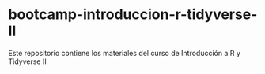 # bootcamp-introduccion-r-tidyverse-II
 Este repositorio contiene los materiales del curso de Introducción a R y Tidyverse II
